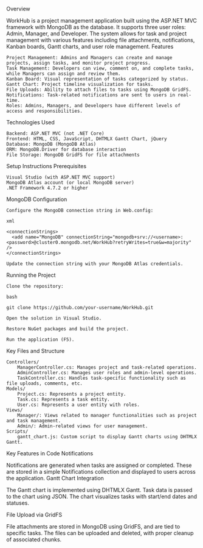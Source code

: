 Overview

WorkHub is a project management application built using the ASP.NET MVC framework with MongoDB as the database. It supports three user roles: Admin, Manager, and Developer. The system allows for task and project management with various features including file attachments, notifications, Kanban boards, Gantt charts, and user role management.
Features

    Project Management: Admins and Managers can create and manage projects, assign tasks, and monitor project progress.
    Task Management: Developers can view, comment on, and complete tasks, while Managers can assign and review them.
    Kanban Board: Visual representation of tasks categorized by status.
    Gantt Chart: Project timeline visualization for tasks.
    File Uploads: Ability to attach files to tasks using MongoDB GridFS.
    Notifications: Task-related notifications are sent to users in real-time.
    Roles: Admins, Managers, and Developers have different levels of access and responsibilities.

Technologies Used

    Backend: ASP.NET MVC (not .NET Core)
    Frontend: HTML, CSS, JavaScript, DHTMLX Gantt Chart, jQuery
    Database: MongoDB (MongoDB Atlas)
    ORM: MongoDB.Driver for database interaction
    File Storage: MongoDB GridFS for file attachments

Setup Instructions
Prerequisites

    Visual Studio (with ASP.NET MVC support)
    MongoDB Atlas account (or local MongoDB server)
    .NET Framework 4.7.2 or higher

MongoDB Configuration

    Configure the MongoDB connection string in Web.config:

    xml

    <connectionStrings>
      <add name="MongoDB" connectionString="mongodb+srv://<username>:<password>@cluster0.mongodb.net/WorkHub?retryWrites=true&w=majority" />
    </connectionStrings>

    Update the connection string with your MongoDB Atlas credentials.

Running the Project

    Clone the repository:

    bash

    git clone https://github.com/your-username/WorkHub.git

    Open the solution in Visual Studio.

    Restore NuGet packages and build the project.

    Run the application (F5).

Key Files and Structure

    Controllers/
        ManagerController.cs: Manages project and task-related operations.
        AdminController.cs: Manages user roles and admin-level operations.
        TaskController.cs: Handles task-specific functionality such as file uploads, comments, etc.
    Models/
        Project.cs: Represents a project entity.
        Task.cs: Represents a task entity.
        User.cs: Represents a user entity with roles.
    Views/
        Manager/: Views related to manager functionalities such as project and task management.
        Admin/: Admin-related views for user management.
    Scripts/
        gantt_chart.js: Custom script to display Gantt charts using DHTMLX Gantt.

Key Features in Code
Notifications

Notifications are generated when tasks are assigned or completed. These are stored in a simple Notifications collection and displayed to users across the application.
Gantt Chart Integration

The Gantt chart is implemented using DHTMLX Gantt. Task data is passed to the chart using JSON. The chart visualizes tasks with start/end dates and statuses.

File Upload via GridFS

File attachments are stored in MongoDB using GridFS, and are tied to specific tasks. The files can be uploaded and deleted, with proper cleanup of associated chunks.

